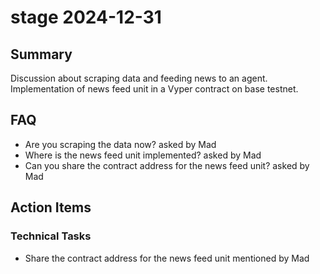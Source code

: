 # stage 2024-12-31

## Summary
Discussion about scraping data and feeding news to an agent. Implementation of news feed unit in a Vyper contract on base testnet.

## FAQ
- Are you scraping the data now? asked by Mad
- Where is the news feed unit implemented? asked by Mad
- Can you share the contract address for the news feed unit? asked by Mad

## Action Items

### Technical Tasks
- Share the contract address for the news feed unit mentioned by Mad